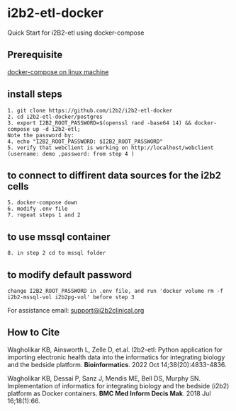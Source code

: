 # i2b2-etl-docker
Quick Start for i2B2-etl using docker-compose

## Prerequisite 
    
[docker-compose on linux machine](prerequisites.sh)

## install steps
    1. git clone https://github.com/i2b2/i2b2-etl-docker
    2. cd i2b2-etl-docker/postgres
    3. export I2B2_ROOT_PASSWORD=$(openssl rand -base64 14) && docker-compose up -d i2b2-etl;  
    Note the password by:
    4. echo "I2B2_ROOT_PASSWORD: $I2B2_ROOT_PASSWORD" 
    5. verify that webclient is working on http://localhost/webclient (username: demo ,password: from step 4 )
    
## to connect to diffirent data sources for the i2b2 cells
    5. docker-compose down
    6. modify .env file
    7. repeat steps 1 and 2 
    
## to use mssql container
    8. in step 2 cd to mssql folder

## to modify default password
    change I2B2_ROOT_PASSWORD in .env file, and run 'docker volume rm -f i2b2-mssql-vol i2b2pg-vol' before step 3

For assistance email: support@i2b2clinical.org

##  How to Cite
Wagholikar KB, Ainsworth L, Zelle D, et.al. I2b2-etl: Python application for importing electronic health data into the informatics for integrating biology and the bedside platform. **Bioinformatics**. 2022 Oct 14;38(20):4833-4836. 

Wagholikar KB, Dessai P, Sanz J, Mendis ME, Bell DS, Murphy SN. Implementation of informatics for integrating biology and the bedside (i2b2) platform as Docker containers. **BMC Med Inform Decis Mak**. 2018 Jul 16;18(1):66. 
